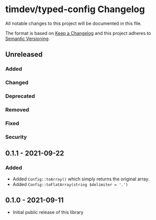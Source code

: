 # timdev/typed-config Changelog

All notable changes to this project will be documented in this file.

The format is based on [Keep a Changelog](http://keepachangelog.com/en/1.0.0/)
and this project adheres to [Semantic Versioning](http://semver.org/spec/v2.0.0.html).

## Unreleased

### Added

### Changed

### Deprecated

### Removed

### Fixed

### Security

## 0.1.1 - 2021-09-22

### Added

* Added `Config::toArray()` which simply returns the original array.
* Added `Config::toFlatArray(string $delimiter = '.')`

## 0.1.0 - 2021-09-11

* Initial public release of this library
